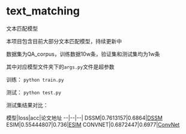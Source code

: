 # text_matching
文本匹配模型

本项目包含目前大部分文本匹配模型，持续更新中

数据集为QA_corpus，训练数据10w条，验证集和测试集均为1w条

其中对应模型文件夹下的`args.py`文件是超参数

训练：
`python train.py`

测试：
`python test.py`

测试集结果对比：

模型|loss|acc|论文地址
--|--|--|
DSSM|0.7613157|0.6864|[DSSM](https://posenhuang.github.io/papers/cikm2013_DSSM_fullversion.pdf)
ESIM|0.55444807|0.736|[ESIM](https://arxiv.org/pdf/1609.06038.pdf)
CONVNET|0.6872447|0.6977|[ConvNet]([http://citeseerx.ist.psu.edu/viewdoc/download?doi=10.1.1.723.6492&rep=rep1&type=pdf)




